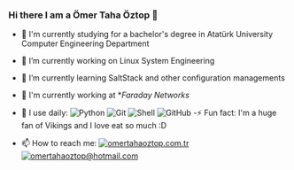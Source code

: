 ### Hi there I am a Ömer Taha Öztop 👋

- 🔬 I'm currently studying for a bachelor's degree in Atatürk University Computer Engineering Department

- 🔭 I’m currently working on Linux System Engineering
- 🌱 I’m currently learning SaltStack and other configuration managements
- 🏢 I'm currently working at **Faraday Networks*
- 🚀 I use daily:
  ![Python](https://img.shields.io/badge/-Python-8fcfd1?style=plastic&logo=Python)
  ![Git](https://img.shields.io/badge/-Git-black?style=plastic&logo=git)
  ![Shell](https://img.shields.io/badge/-Shell-blasck?style=plastic&logo=Shell)
  ![GitHub](https://img.shields.io/badge/-GitHub-181717?style=plastic&logo=github)
-⚡️ Fun fact: I'm a huge fan of Vikings and I love eat so much :D
 
  

- 📫 How to reach me:
 [![omertahaoztop.com.tr](https://img.shields.io/badge/omertahaoztop.com.tr-%2520-green
)](https://www.omertahaoztop.com.tr/)
[![omertahaoztop@hotmail.com](https://img.shields.io/static/v1?label=omertahaozotp@hotmail.com.ch&message=%20&color=red&logo=gmail&style=flat-square&logoColor=white)](mailto:omertahaoztop@hotmail.com)


